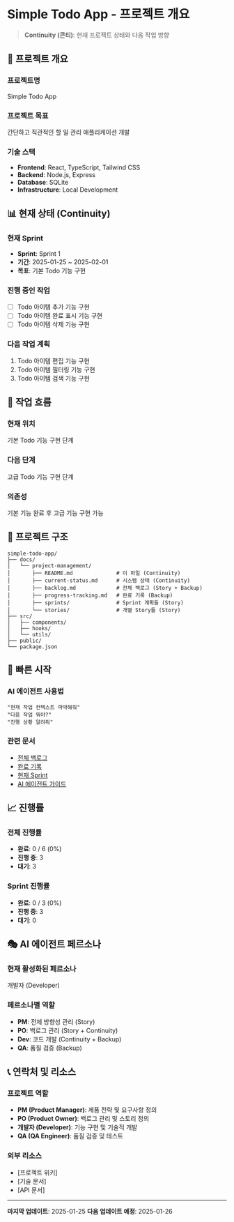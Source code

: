 # Simple Todo App - 프로젝트 개요

> **Continuity (콘티)**: 현재 프로젝트 상태와 다음 작업 방향

## 🎯 프로젝트 개요

### 프로젝트명

Simple Todo App

### 프로젝트 목표

간단하고 직관적인 할 일 관리 애플리케이션 개발

### 기술 스택

- **Frontend**: React, TypeScript, Tailwind CSS
- **Backend**: Node.js, Express
- **Database**: SQLite
- **Infrastructure**: Local Development

## 📊 현재 상태 (Continuity)

### 현재 Sprint

- **Sprint**: Sprint 1
- **기간**: 2025-01-25 ~ 2025-02-01
- **목표**: 기본 Todo 기능 구현

### 진행 중인 작업

- [ ] Todo 아이템 추가 기능 구현
- [ ] Todo 아이템 완료 표시 기능 구현
- [ ] Todo 아이템 삭제 기능 구현

### 다음 작업 계획

1. Todo 아이템 편집 기능 구현
2. Todo 아이템 필터링 기능 구현
3. Todo 아이템 검색 기능 구현

## 🔄 작업 흐름

### 현재 위치

기본 Todo 기능 구현 단계

### 다음 단계

고급 Todo 기능 구현 단계

### 의존성

기본 기능 완료 후 고급 기능 구현 가능

## 📁 프로젝트 구조

```
simple-todo-app/
├── docs/
│   └── project-management/
│       ├── README.md              # 이 파일 (Continuity)
│       ├── current-status.md      # 시스템 상태 (Continuity)
│       ├── backlog.md             # 전체 백로그 (Story + Backup)
│       ├── progress-tracking.md   # 완료 기록 (Backup)
│       ├── sprints/               # Sprint 계획들 (Story)
│       └── stories/               # 개별 Story들 (Story)
├── src/
│   ├── components/
│   ├── hooks/
│   └── utils/
├── public/
└── package.json
```

## 🚀 빠른 시작

### AI 에이전트 사용법

```
"현재 작업 컨텍스트 파악해줘"
"다음 작업 뭐야?"
"진행 상황 알려줘"
```

### 관련 문서

- [전체 백로그](backlog.md)
- [완료 기록](progress-tracking.md)
- [현재 Sprint](sprints/current-sprint-1.md)
- [AI 에이전트 가이드](../../docs/guides/AI_AGENT_QUICK_GUIDE.md)

## 📈 진행률

### 전체 진행률

- **완료**: 0 / 6 (0%)
- **진행 중**: 3
- **대기**: 3

### Sprint 진행률

- **완료**: 0 / 3 (0%)
- **진행 중**: 3
- **대기**: 0

## 🎭 AI 에이전트 페르소나

### 현재 활성화된 페르소나

개발자 (Developer)

### 페르소나별 역할

- **PM**: 전체 방향성 관리 (Story)
- **PO**: 백로그 관리 (Story + Continuity)
- **Dev**: 코드 개발 (Continuity + Backup)
- **QA**: 품질 검증 (Backup)

## 📞 연락처 및 리소스

### 프로젝트 역할

- **PM (Product Manager)**: 제품 전략 및 요구사항 정의
- **PO (Product Owner)**: 백로그 관리 및 스토리 정의
- **개발자 (Developer)**: 기능 구현 및 기술적 개발
- **QA (QA Engineer)**: 품질 검증 및 테스트

### 외부 리소스

- [프로젝트 위키]
- [기술 문서]
- [API 문서]

---

**마지막 업데이트**: 2025-01-25
**다음 업데이트 예정**: 2025-01-26
